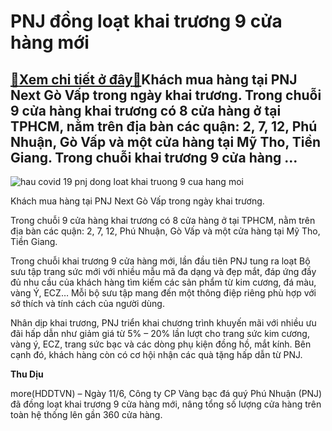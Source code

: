 PNJ đồng loạt khai trương 9 cửa hàng mới
========================================

[:gift:Xem chi tiết ở đây:gift:](https://hddtvn.com/pnj-dong-loat-khai-truong-9-cua-hang-moi/)Khách mua hàng tại PNJ Next Gò Vấp trong ngày khai trương. Trong chuỗi 9 cửa hàng khai trương có 8 cửa hàng ở tại TPHCM, nằm trên địa bàn các quận: 2, 7, 12, Phú Nhuận, Gò Vấp và một cửa hàng tại Mỹ Tho, Tiền Giang. Trong chuỗi khai trương 9 cửa hàng …
------------------------------------------------------------------------------------------------------------------------------------------------------------------------------------------------------------------------------------------------------------





![hau covid 19 pnj dong loat khai truong 9 cua hang moi](https://haiquanonline.com.vn/stores/news_dataimages/diunt/062020/11/15/in_article/5128_IMG-5811.jpg?rt=20200611213856 " PNJ đồng loạt khai trương 9 cửa hàng mới")


Khách mua hàng tại PNJ Next Gò Vấp trong ngày khai trương.



Trong chuỗi 9 cửa hàng khai trương có 8 cửa hàng ở tại TPHCM, nằm trên địa bàn các quận: 2, 7, 12, Phú Nhuận, Gò Vấp và một cửa hàng tại Mỹ Tho, Tiền Giang.


Trong chuỗi khai trương 9 cửa hàng mới, lần đầu tiên PNJ tung ra loạt Bộ sưu tập trang sức mới với nhiều mẫu mã đa dạng và đẹp mắt, đáp ứng đầy đủ nhu cầu của khách hàng tìm kiếm các sản phẩm từ kim cương, đá màu, vàng Ý, ECZ… Mỗi bộ sưu tập mang đến một thông điệp riêng phù hợp với sở thích và tính cách của người dùng.


Nhân dịp khai trương, PNJ triển khai chương trình khuyến mãi với nhiều ưu đãi hấp dẫn như giảm giá từ 5% – 20% lần lượt cho trang sức kim cương, vàng ý, ECZ, trang sức bạc và các dòng phụ kiện đồng hồ, mắt kính. Bên cạnh đó, khách hàng còn có cơ hội nhận các quà tặng hấp dẫn từ PNJ.




**Thu Dịu**



more(HDDTVN) – Ngày 11/6, Công ty CP Vàng bạc đá quý Phú Nhuận (PNJ) đã đồng loạt khai trương 9 cửa hàng mới, nâng tổng số lượng cửa hàng trên toàn hệ thống lên gần 360 cửa hàng.

